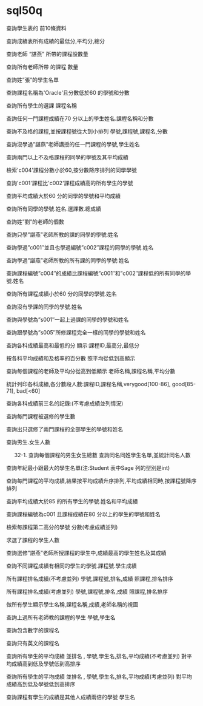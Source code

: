 # sql50q

查詢學生表的 前10條資料

查詢成績表所有成績的最低分,平均分,總分

查詢老師 “諶燕” 所帶的課程設數量

查詢所有老師所帶 的課程 數量

查詢姓”張”的學生名單

查詢課程名稱為'Oracle'且分數低於60 的學號和分數

查詢所有學生的選課 課程名稱

查詢任何一門課程成績在70 分以上的學生姓名.課程名稱和分數

查詢不及格的課程,並按課程號從大到小排列 學號,課程號,課程名,分數

查詢沒學過”諶燕”老師講授的任一門課程的學號,學生姓名

查詢兩門以上不及格課程的同學的學號及其平均成績

檢索'c004'課程分數小於60,按分數降序排列的同學學號

查詢'c001'課程比'c002'課程成績高的所有學生的學號

查詢平均成績大於60 分的同學的學號和平均成績

查詢所有同學的學號.姓名.選課數.總成績

查詢姓”劉”的老師的個數

查詢只學”諶燕”老師所教的課的同學的學號:姓名

查詢學過”c001″並且也學過編號”c002″課程的同學的學號.姓名

查詢學過”諶燕”老師所教的所有課的同學的學號:姓名

查詢課程編號”c004″的成績比課程編號”c001″和”c002″課程低的所有同學的學號.姓名

查詢所有課程成績小於60 分的同學的學號.姓名

查詢沒有學課的同學的學號.姓名

查詢與學號為”s001″一起上過課的同學的學號和姓名

查詢跟學號為”s005″所修課程完全一樣的同學的學號和姓名

查詢各科成績最高和最低的分 顯示:課程ID,最高分,最低分

按各科平均成績和及格率的百分數 照平均從低到高顯示

查詢每個課程的老師及平均分從高到低顯示 老師名稱,課程名稱,平均分數

統計列印各科成績,各分數段人數:課程ID,課程名稱,verygood[100-86], good[85-71], bad[<60]

查詢各科成績前三名的記錄:(不考慮成績並列情況)

查詢每門課程被選修的學生數

查詢出只選修了兩門課程的全部學生的學號和姓名

查詢男生.女生人數

   32-1. 查詢每個課程的男生女生總數
查詢同名同姓學生名單,並統計同名人數

查詢年紀最小跟最大的學生名單(注:Student 表中Sage 列的型別是int)

查詢每門課程的平均成績,結果按平均成績升序排列,平均成績相同時,按課程號降序排列

查詢平均成績大於85 的所有學生的學號.姓名和平均成績

查詢課程編號為c001 且課程成績在80 分以上的學生的學號和姓名

檢索每課程第二高分的學號 分數(考慮成績並列)

求選了課程的學生人數

查詢選修”諶燕”老師所授課程的學生中,成績最高的學生姓名及其成績

查詢不同課程成績有相同的學生的學號.課程號.學生成績

所有課程排名成績(不考慮並列) 學號,課程號,排名,成績 照課程,排名排序

所有課程排名成績(考慮並列) 學號,課程號,排名,成績 照課程,排名排序

做所有學生顯示學生名稱,課程名稱,成績,老師名稱的視圖

查詢上過所有老師教的課程的學生 學號,學生名

查詢包含數字的課程名

查詢只有英文的課程名

查詢所有學生的平均成績 並排名 , 學號,學生名,排名,平均成績(不考慮並列) 對平均成績高到低及學號低到高排序

查詢所有學生的平均成績 並排名 , 學號,學生名,排名,平均成績(考慮並列) 對平均成績高到低及學號低到高排序

查詢課程有學生的成績是其他人成績兩倍的學號 學生名